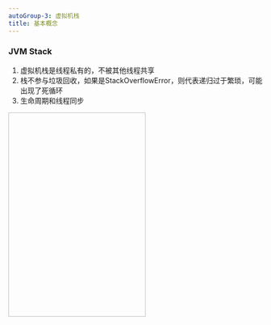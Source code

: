 ```yaml
---
autoGroup-3: 虚拟机栈
title: 基本概念
---
```

### JVM Stack
1. 虚拟机栈是线程私有的，不被其他线程共享
2. 栈不参与垃圾回收，如果是StackOverflowError，则代表递归过于繁琐，可能出现了死循环
3. 生命周期和线程同步
   
<img :src="$withBase('/assets/img/jvm/jvm-3-1-1.png')"  width="272" height="404">
